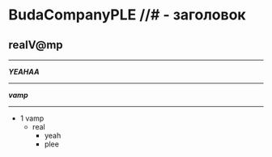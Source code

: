 # BudaCompanyPLE    //# - заголовок
## realV@mp
____
***YEAHAA***
____
___vamp___
____
- 1 vamp
     -  real
        - yeah 
         -  plee  
